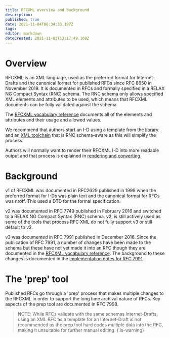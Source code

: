```yaml
---
title: RFCXML overview and background
description: 
published: true
date: 2021-11-04T06:34:33.197Z
tags: 
editor: markdown
dateCreated: 2021-11-03T13:17:49.168Z
---
```


# Overview
RFCXML is an XML language, used as the preferred format for Internet-Drafts and the canonical format for published RFCs since RFC 8650 in November 2019.  It is documented in RFCs and formally specified in a RELAX NG Compact Syntax (RNC) schema. The RNC schema only allows specified XML elements and attributes to be used, which means that RFCXML documents can be fully validated against the schema.

The [RFCXML vocabulary reference](/rfcxml-vocabulary) documents all of the elements and attributes and their usage and allowed values.  

We recommend that authors start an I-D using a template from the [library](https://tools.ietf.org/tools/templates/) and an [XML toolchain](/drafting-in-xml) that is RNC schema-aware as this will simplify the process.

Authors will normally want to render their RFCXML I-D into more readable output and that process is explained in [rendering and converting](/rendering-and-converting).

# Background
v1 of RFCXML was documented in RFC2629 published in 1999 when the preferred format for I-Ds was plain text and the canonical format for RFCs was nroff.  This used a DTD for the formal specification.

v2 was documented in RFC 7749 published in February 2016 and switched to a RELAX NG Compact Syntax (RNC) schema.  v2, is still actively used as some of the tools that process RFC XML do not fully support v3 or still default to v2. 

v3 was documented in RFC 7991 published in December 2016. Since the publication of RFC 7991, a number of changes have been made to the schema but these have not yet made it into an RFC though they are documented in the [RFCXML vocabulary reference](/rfcxml-vocabulary).  The background to these changes is documented in the [implementation notes for RFC 7991](https://datatracker.ietf.org/doc/html/draft-levkowetz-xml2rfc-v3-implementation-notes-11).

# The 'prep' tool

Published RFCs go through a 'prep' process that makes multiple changes to the RFCXML in order to support the long time archival nature of RFCs.  Key aspects of the prep tool are documented in RFC 7998.  

> NOTE: While RFCs validate with the same schemas Internet-Drafts, using an XML RFC as a template for an Internet-Draft is not recommended as the prep tool hard codes multiple data into the RFC, making it unsuitable for further manual editing.
{.is-warning}
